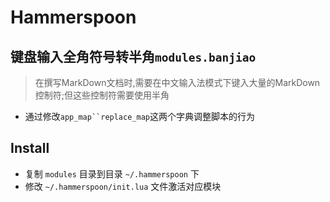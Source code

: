 # Hammerspoon

## 键盘输入全角符号转半角`modules.banjiao`

> 在撰写MarkDown文档时,需要在中文输入法模式下键入大量的MarkDown控制符;但这些控制符需要使用半角

- 通过修改`app_map``replace_map`这两个字典调整脚本的行为

## Install

- 复制 `modules` 目录到目录 `~/.hammerspoon` 下
- 修改 `~/.hammerspoon/init.lua` 文件激活对应模块
